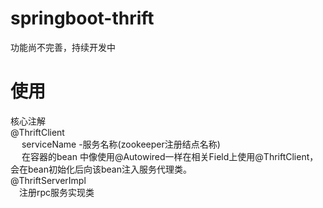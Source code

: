 # springboot-thrift
功能尚不完善，持续开发中
# 使用
核心注解 </br>
@ThriftClient </br>
   &emsp; serviceName -服务名称(zookeeper注册结点名称) </br>
   &emsp; 在容器的bean 中像使用@Autowired一样在相关Field上使用@ThriftClient，会在bean初始化后向该bean注入服务代理类。</br>
@ThriftServerImpl </br>
    &emsp;注册rpc服务实现类

